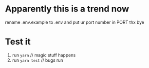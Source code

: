 # Apparently this is a trend now
rename .env.example to .env and put ur port number in PORT thx bye

# Test it
1. run `yarn` // magic stuff happens
2. run `yarn test` // bugs run
